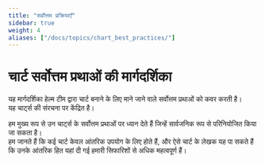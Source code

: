 ```yaml
---
title: "सर्वोत्तम प्रक्रियाएँ"
sidebar: true
weight: 4
aliases: ["/docs/topics/chart_best_practices/"]
---
```


# चार्ट सर्वोत्तम प्रथाओं की मार्गदर्शिका

यह मार्गदर्शिका हेल्म टीम द्वारा चार्ट बनाने के लिए माने जाने वाले सर्वोत्तम प्रथाओं को कवर करती है।  
यह चार्ट्स की संरचना पर केंद्रित है।  

हम मुख्य रूप से उन चार्ट्स के सर्वोत्तम प्रथाओं पर ध्यान देते हैं जिन्हें सार्वजनिक रूप से परिनियोजित किया जा सकता है।  
हम जानते हैं कि कई चार्ट केवल आंतरिक उपयोग के लिए होते हैं, और ऐसे चार्ट के लेखक यह पा सकते हैं कि उनके आंतरिक हित यहां दी गई हमारी सिफारिशों से अधिक महत्वपूर्ण हैं।